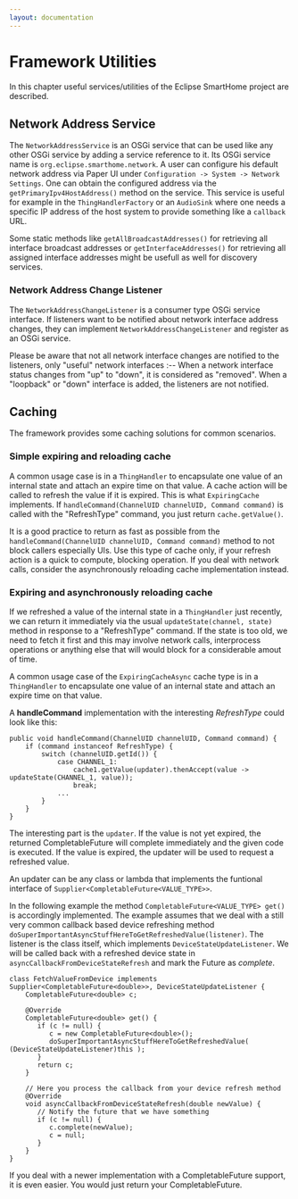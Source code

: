 ```yaml
---
layout: documentation
---
```


# Framework Utilities

In this chapter useful services/utilities of the Eclipse SmartHome project are described. 

## Network Address Service

The `NetworkAddressService` is an OSGi service that can be used like any other OSGi service by adding a service reference to it. Its OSGi service name is `org.eclipse.smarthome.network`.
A user can configure his default network address via Paper UI under `Configuration -> System -> Network Settings`.
One can obtain the configured address via the `getPrimaryIpv4HostAddress()` method on the service.
This service is useful for example in the `ThingHandlerFactory` or an `AudioSink` where one needs a specific IP address of the host system to provide something like a `callback` URL.

Some static methods like `getAllBroadcastAddresses()` for retrieving all interface broadcast addresses or `getInterfaceAddresses()` for retrieving all assigned interface addresses might be usefull as well for discovery services.

### Network Address Change Listener

The `NetworkAddressChangeListener` is a consumer type OSGi service interface. If listeners want to be notified about network interface address changes, they can implement `NetworkAddressChangeListener` and register as an OSGi service.

Please be aware that not all network interface changes are notified to the listeners, only "useful" network interfaces :--
When a network interface status changes from "up" to "down", it is considered as "removed".
When a "loopback" or "down" interface is added, the listeners are not notified.

## Caching

The framework provides some caching solutions for common scenarios.

### Simple expiring and reloading cache

A common usage case is in a `ThingHandler` to encapsulate one value of an internal state and attach an expire time on that value. A cache action will be called to refresh the value if it is expired. This is what `ExpiringCache` implements. If `handleCommand(ChannelUID channelUID, Command command)` is called with the "RefreshType" command, you just return `cache.getValue()`. 

It is a good practice to return as fast as possible from the `handleCommand(ChannelUID channelUID, Command command)` method to not block callers especially UIs.
Use this type of cache only, if your refresh action is a quick to compute, blocking operation. If you deal with network calls, consider the asynchronously reloading cache implementation instead.

### Expiring and asynchronously reloading cache

If we refreshed a value of the internal state in a `ThingHandler` just recently, we can return it immediately via the usual `updateState(channel, state)` method in response to a "RefreshType" command.
If the state is too old, we need to fetch it first and this may involve network calls, interprocess operations or anything else that will would block for a considerable amout of time.

A common usage case of the `ExpiringCacheAsync` cache type is in a `ThingHandler` to encapsulate one value of an internal state and attach an expire time on that value.


A **handleCommand** implementation with the interesting *RefreshType* could look like this:
```
public void handleCommand(ChannelUID channelUID, Command command) {
    if (command instanceof RefreshType) {
        switch (channelUID.getId()) {
            case CHANNEL_1:
                cache1.getValue(updater).thenAccept(value -> updateState(CHANNEL_1, value));
                break;
            ...
        }
    }
}
```

The interesting part is the `updater`. If the value is not yet expired, the returned CompletableFuture will complete immediately and the given code is executed.
If the value is expired, the updater will be used to request a refreshed value.

An updater can be any class or lambda that implements the funtional interface of `Supplier<CompletableFuture<VALUE_TYPE>>`.

In the following example the method `CompletableFuture<VALUE_TYPE> get()` is accordingly implemented. The example assumes that we deal
with a still very common callback based device refreshing method `doSuperImportantAsyncStuffHereToGetRefreshedValue(listener)`. The listener is the class
itself, which implements `DeviceStateUpdateListener`. We will be called back with a refreshed device state in `asyncCallbackFromDeviceStateRefresh`
and mark the Future as *complete*.

```
class FetchValueFromDevice implements Supplier<CompletableFuture<double>>, DeviceStateUpdateListener {
    CompletableFuture<double> c;
    
    @Override
    CompletableFuture<double> get() {
       if (c != null) {
          c = new CompletableFuture<double>();
          doSuperImportantAsyncStuffHereToGetRefreshedValue( (DeviceStateUpdateListener)this );
       }
       return c;
    }
    
    // Here you process the callback from your device refresh method
    @Override
    void asyncCallbackFromDeviceStateRefresh(double newValue) {
       // Notify the future that we have something
       if (c != null) {
          c.complete(newValue);
          c = null;
       }
    }
}
```
If you deal with a newer implementation with a CompletableFuture support, it is even easier. You would just return your CompletableFuture.
